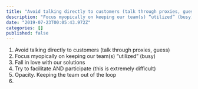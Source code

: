 ```yaml
---
title: "Avoid talking directly to customers (talk through proxies, guess)"
description: "Focus myopically on keeping our team(s) “utilized” (busy)"
date: "2019-07-23T00:05:43.972Z"
categories: []
published: false
---
```


  

  

  

1.  Avoid talking directly to customers (talk through proxies, guess)
2.  Focus myopically on keeping our team(s) “utilized” (busy)
3.  Fall in love with our solutions
4.  Try to facilitate AND participate (this is extremely difficult)
5.  Opacity. Keeping the team out of the loop
6.
